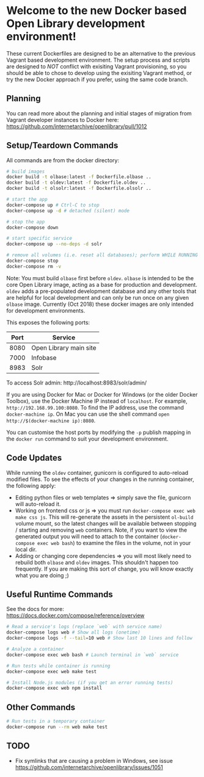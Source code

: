 # Welcome to the new Docker based Open Library development environment!

These current Dockerfiles are designed to be an alternative to the previous Vagrant based development environment.
The setup process and scripts are designed to *NOT* conflict with exisiting Vagrant provisioning, so you should be able to
chose to develop using the exisiting Vagrant method, or try the new Docker approach if you prefer, using the same code branch.

## Planning

You can read more about the planning and initial stages of migration from Vagrant developer instances to Docker here: https://github.com/internetarchive/openlibrary/pull/1012

## Setup/Teardown Commands

All commands are from the docker directory:

```bash
# build images
docker build -t olbase:latest -f Dockerfile.olbase ..
docker build -t oldev:latest -f Dockerfile.oldev ..
docker build -t olsolr:latest -f Dockerfile.olsolr ..

# start the app
docker-compose up # Ctrl-C to stop
docker-compose up -d # detached (silent) mode

# stop the app
docker-compose down

# start specific service
docker-compose up --no-deps -d solr

# remove all volumes (i.e. reset all databases); perform WHILE RUNNING
docker-compose stop
docker-compose rm -v
```

Note: You must build `olbase` first before `oldev`. `olbase` is intended to be the core Open Library image, acting as a base for production and development. `oldev` adds a pre-populated development database and any other tools that are helpful for local development and can only be run once on any given `olbase` image. Currently (Oct 2018) these docker images are only intended for development environments.

This exposes the following ports:

Port | Service
---- | -------
8080 | Open Library main site
7000 | Infobase
8983 | Solr

To access Solr admin:
http://localhost:8983/solr/admin/

If you are using Docker for Mac or Docker for Windows (or the older Docker Toolbox), use the Docker Machine IP instead of `localhost`. For example, `http://192.168.99.100:8080`. To find the IP address, use the command `docker-machine ip`. On Mac you can use the shell command `open http://$(docker-machine ip):8080`.

You can customise the host ports by modifying the `-p` publish mapping in the `docker run` command to suit your development environment.

## Code Updates

While running the `oldev` container, gunicorn is configured to auto-reload modified files. To see the effects of your changes in the running container, the following apply:

* Editing python files or web templates => simply save the file, gunicorn will auto-reload it.
* Working on frontend css or js => you must run `docker-compose exec web make css js`. This will re-generate the assets in the persistent `ol-build` volume mount, so the latest changes will be available between stopping / starting and removing `web` containers. Note, if you want to view the generated output you will need to attach to the container (`docker-compose exec web bash`) to examine the files in the volume, not in your local dir.
* Adding or changing core dependencies => you will most likely need to rebuild both `olbase` and `oldev` images. This shouldn't happen too frequently. If you are making this sort of change, you will know exactly what you are doing ;)

## Useful Runtime Commands

See the docs for more: https://docs.docker.com/compose/reference/overview

```bash
# Read a service's logs (replace `web` with service name)
docker-compose logs web # Show all logs (onetime)
docker-compose logs -f --tail=10 web # Show last 10 lines and follow

# Analyze a container
docker-compose exec web bash # Launch terminal in `web` service

# Run tests while container is running
docker-compose exec web make test

# Install Node.js modules (if you get an error running tests)
docker-compose exec web npm install
```

## Other Commands
```bash
# Run tests in a temporary container
docker-compose run --rm web make test
```

## TODO
* Fix symlinks that are causing a problem in Windows, see issue https://github.com/internetarchive/openlibrary/issues/1051 

